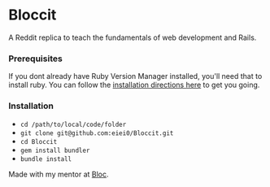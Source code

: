 # Bloccit
 A Reddit replica to teach the fundamentals of web development and Rails.

 ### Prerequisites
 If you dont already have Ruby Version Manager installed, you'll need that to install ruby. You can follow the [installation directions here](https://rvm.io/rvm/install) to get you going.

 ### Installation
 * `cd /path/to/local/code/folder`
 * `git clone git@github.com:eiei0/Bloccit.git`
 * `cd Bloccit`
 * `gem install bundler `
 * `bundle install`



 Made with my mentor at [Bloc](http://bloc.io).
